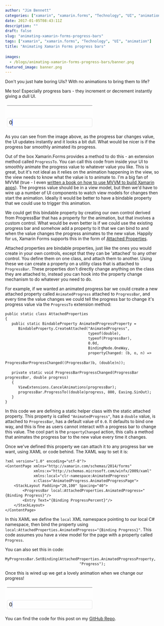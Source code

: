 ```yaml
---
author: "Jim Bennett"
categories: ["xamarin", "xamarin.forms", "Technology", "UI", "animation"]
date: 2017-01-05T08:43:11Z
description: ""
draft: false
slug: "animating-xamarin-forms-progress-bars"
tags: ["xamarin", "xamarin.forms", "Technology", "UI", "animation"]
title: "Animating Xamarin Forms progress bars"

images:
  - /blogs/animating-xamarin-forms-progress-bars/banner.png
featured_image: banner.png
---
```



Don't you just hate boring UIs? With no animations to bring them to life?

Me too! Especially progress bars - they increment or decrement instantly giving a dull UI.

<div class="image-div" style="max-width: 300px;"> 
    
![Boring unanimated progress bar](Progress-1.gif)
    
</div>

As you can see from the image above, as the progress bar changes value, the UI updates instantly and it looks a bit dull. What would be nicer is if the progress bar smoothly animated its progress.

Out of the box Xamarin.Forms provides a method to do this - an extension method called `ProgressTo`. You can call this code from inside your UI to smoothly animate the progress value to whatever value you like. This is great, but it's not ideal as it relies on the animation happening in the view, so the view needs to know what the value is to animate to. I'm a big fan of MVVM (true - I even [written a book on how to use MVVM to build Xamarin apps](http://xam.jbb.io)). The progress value should be in a view model, but then we'd have to wire up a number of UI components to watch view models for changes then start the animation. Ideally it would be better to have a bindable property that we could use to trigger this animation.

We could get this bindable property by creating our own control derived from ProgressBar that has a property for the animation, but that involves a custom control. What would be even better is if we could use the existing progress bar and somehow add a property to it that we can bind to and when the value changes the progress animates to the new value. Happily for us, Xamarin Forms supports this in the form of [Attached Properties](https://docs.microsoft.com/en-gb/xamarin/xamarin-forms/xaml/attached-properties/?WT.mc_id=formsanimations-blog-jabenn).

Attached properties are bindable properties, just like the ones you would create in your own controls, except that they can be 'attached' to any other control. You define them on one class, and attach them to another. Using these we can create a property on a utility class that is attached to `ProgressBar`. These properties don't directly change anything on the class they are attached to, instead you can hook into the property change mechanism to do whatever you need to do.

For example, if we wanted an animated progress bar we could create a new attached property called `AnimatedProgress` attached to `ProgressBar`, and every time the value changes we could tell the progress bar to change it's progress value via the `ProgressTo` extension method:

```
public static class AttachedProperties
{
   public static BindableProperty AnimatedProgressProperty =
      BindableProperty.CreateAttached("AnimatedProgress",
                                      typeof(double),
                                      typeof(ProgressBar),
                                      0.0d,
                                      BindingMode.OneWay,
                                      propertyChanged: (b, o, n) => 
                                      ProgressBarProgressChanged((ProgressBar)b, (double)n));

   private static void ProgressBarProgressChanged(ProgressBar progressBar, double progress)
   {
      ViewExtensions.CancelAnimations(progressBar);
      progressBar.ProgressTo((double)progress, 800, Easing.SinOut);
   }
}
```

In this code we are defining a static helper class with the static attached property. This property is called `"AnimatedProgress"`, has a `double` value, is attached to `ProgressBar`, has a default value of `0.0`. It defaults to bind one way, and this is fine as users cannot interact with a progress bar to change this value. The cool part is the `propertyChanged` action, this calls a method that animates the progress bar to the new value every time it changes.

Once we've defined this property we can attach it to any progress bar we want, using XAML or code behind. The XAML way to set it is:

```
?xml version="1.0" encoding="utf-8"?>
<ContentPage xmlns="http://xamarin.com/schemas/2014/forms"
	   		 xmlns:x="http://schemas.microsoft.com/winfx/2009/xaml"
			 xmlns:local="clr-namespace:AnimatedProgress"
			 x:Class="AnimatedProgress.AnimatedProgressPage">
	<StackLayout Padding="20,100" Spacing="40">
		<ProgressBar local:AttachedProperties.AnimatedProgress="{Binding Progress}"/>
		<Entry Text="{Binding ProgressPercent}"/>
	</StackLayout>
</ContentPage>
```

In this XAML we define the `local` XML namespace pointing to our local C# namespace, then bind the property using `local:AttachedProperties.AnimatedProgress="{Binding Progress}"`. This code assumes you have a view model for the page with a property called `Progress`.

You can also set this in code:

```
MyProgressBar.SetBinding(AttachedProperties.AnimatedProgressProperty,
                                  "Progress");
```

Once this is wired up we get a lovely animation when we change our progress!

![Nice, shiny animated progress changing](AnimatedProgress-1.gif)

You can find the code for this post on my [GitHub Repo](https://github.com/jimbobbennett/AnimatedProgress).

